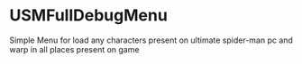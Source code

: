 # USMFullDebugMenu
Simple Menu for load any characters present on ultimate spider-man pc and warp in all places present on game
